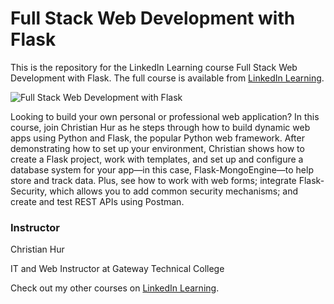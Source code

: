 # Full Stack Web Development with Flask
This is the repository for the LinkedIn Learning course Full Stack Web Development with Flask. The full course is available from [LinkedIn Learning][lil-course-url].

![Full Stack Web Development with Flask ][lil-thumbnail-url]

Looking to build your own personal or professional web application? In this course, join Christian Hur as he steps through how to build dynamic web apps using Python and Flask, the popular Python web framework. After demonstrating how to set up your environment, Christian shows how to create a Flask project, work with templates, and set up and configure a database system for your app—in this case, Flask-MongoEngine—to help store and track data. Plus, see how to work with web forms; integrate Flask-Security, which allows you to add common security mechanisms; and create and test REST APIs using Postman.

### Instructor

Christian Hur

IT and Web Instructor at Gateway Technical College

Check out my other courses on [LinkedIn Learning](https://www.linkedin.com/learning/instructors/christian-hur).

[lil-course-url]: https://www.linkedin.com/learning/full-stack-web-development-with-flask
[lil-thumbnail-url]: https://user-images.githubusercontent.com/28540243/200742696-e631d384-f572-4306-8283-0fc456243b82.jpeg
